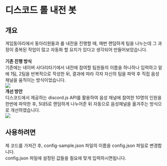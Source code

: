 # 디스코드 롤 내전 봇

## 개요
게임동아리에서 동아리원들과 롤 내전을 진행할 때, 매번 랜덤하게 팀을 나누는데 그 과정이 중복된 작업이 많고 자동화 할 요지가 있다고 생각되어 만들어보았습니다. </br>
</br>
**기존 진행 방식**  </br>
기존에는 네이버 사다리타기에서 내전에 참여할 팀원들의 이름을 하나하나 입력하고 밑에 1팀, 2팀을 반복적으로 작성한 뒤, 결과에 따라 각자 자신의 팀을 파악 후 직접 음성 채널을 움직이는 방식이었습니다.  </br>
<img src="img/ladder_game.gif" loop=infinite />
</br>
**개선 방안**  </br>
디스코드에서 제공하는 discord.js API를 활용하여 음성 채널에 참여한 10명의 인원을 한번에 파악한 후, 5대5로 랜덤하게 나누어준 뒤 자동으로 음성채널을 옮겨주는 방식으로 개선하였습니다.  </br>
<img src="img/discord.gif" loop=infinite />
</br>

## 사용하려면  </br>
제 코드를 가져간 후, config-sample.json 파일의 이름을 config.json 파일로 변경합니다.  </br>
config.json 파일에 설정된 값들을 필요에 맞게 입력하시면됩니다.  </br>

